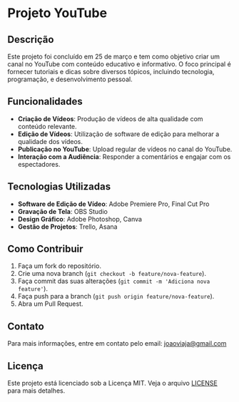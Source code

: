 # Projeto YouTube

## Descrição
Este projeto foi concluído em 25 de março e tem como objetivo criar um canal no YouTube com conteúdo educativo e informativo. O foco principal é fornecer tutoriais e dicas sobre diversos tópicos, incluindo tecnologia, programação, e desenvolvimento pessoal.

## Funcionalidades
- **Criação de Vídeos**: Produção de vídeos de alta qualidade com conteúdo relevante.
- **Edição de Vídeos**: Utilização de software de edição para melhorar a qualidade dos vídeos.
- **Publicação no YouTube**: Upload regular de vídeos no canal do YouTube.
- **Interação com a Audiência**: Responder a comentários e engajar com os espectadores.

## Tecnologias Utilizadas
- **Software de Edição de Vídeo**: Adobe Premiere Pro, Final Cut Pro
- **Gravação de Tela**: OBS Studio
- **Design Gráfico**: Adobe Photoshop, Canva
- **Gestão de Projetos**: Trello, Asana

## Como Contribuir
1. Faça um fork do repositório.
2. Crie uma nova branch (`git checkout -b feature/nova-feature`).
3. Faça commit das suas alterações (`git commit -m 'Adiciona nova feature'`).
4. Faça push para a branch (`git push origin feature/nova-feature`).
5. Abra um Pull Request.

## Contato
Para mais informações, entre em contato pelo email: joaoviaja@gmail.com

## Licença
Este projeto está licenciado sob a Licença MIT. Veja o arquivo [LICENSE](LICENSE) para mais detalhes.